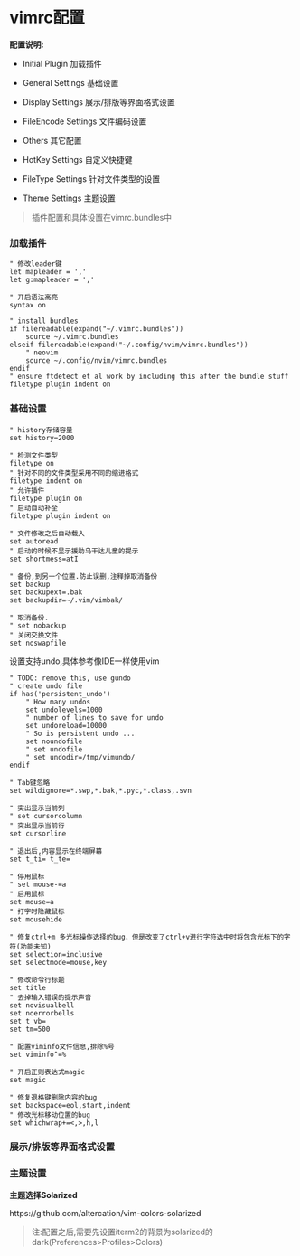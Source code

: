 # vimrc配置

**配置说明:**

* Initial Plugin 加载插件

* General Settings 基础设置

* Display Settings 展示\/排版等界面格式设置

* FileEncode Settings 文件编码设置

* Others 其它配置

* HotKey Settings 自定义快捷键

* FileType Settings 针对文件类型的设置

* Theme Settings 主题设置


> 插件配置和具体设置在vimrc.bundles中

### 加载插件

```
" 修改leader键
let mapleader = ','
let g:mapleader = ','
```

```
" 开启语法高亮
syntax on
```

```
" install bundles
if filereadable(expand("~/.vimrc.bundles"))
    source ~/.vimrc.bundles
elseif filereadable(expand("~/.config/nvim/vimrc.bundles"))
    " neovim
    source ~/.config/nvim/vimrc.bundles
endif 
" ensure ftdetect et al work by including this after the bundle stuff
filetype plugin indent on
```

### 基础设置

```
" history存储容量
set history=2000
```

```
" 检测文件类型
filetype on
" 针对不同的文件类型采用不同的缩进格式
filetype indent on
" 允许插件
filetype plugin on
" 启动自动补全
filetype plugin indent on
```

```
" 文件修改之后自动载入
set autoread
" 启动的时候不显示援助乌干达儿童的提示
set shortmess=atI
```

```
" 备份,到另一个位置.防止误删,注释掉取消备份
set backup
set backupext=.bak
set backupdir=~/.vim/vimbak/
```

```
" 取消备份.
" set nobackup
" 关闭交换文件
set noswapfile
```

设置支持undo,具体参考像IDE一样使用vim

```
" TODO: remove this, use gundo
" create undo file
if has('persistent_undo') 
    " How many undos 
    set undolevels=1000 
    " number of lines to save for undo 
    set undoreload=10000 
    " So is persistent undo ... 
    set noundofile 
    " set undofile
    " set undodir=/tmp/vimundo/
endif
```

```
" Tab键忽略
set wildignore=*.swp,*.bak,*.pyc,*.class,.svn
```

```
" 突出显示当前列
" set cursorcolumn
" 突出显示当前行
set cursorline
```

```
" 退出后,内容显示在终端屏幕
set t_ti= t_te=
```

```
" 停用鼠标
" set mouse-=a
" 启用鼠标
set mouse=a
" 打字时隐藏鼠标
set mousehide
```

```
" 修复ctrl+m 多光标操作选择的bug，但是改变了ctrl+v进行字符选中时将包含光标下的字符(功能未知)
set selection=inclusive
set selectmode=mouse,key
```

```
" 修改命令行标题
set title
" 去掉输入错误的提示声音
set novisualbell
set noerrorbells
set t_vb=
set tm=500
```

```
" 配置viminfo文件信息,排除%号
set viminfo^=%
```

```
" 开启正则表达式magic
set magic
```

```
" 修复退格键删除内容的bug
set backspace=eol,start,indent
" 修改光标移动位置的bug
set whichwrap+=<,>,h,l
```

### 展示\/排版等界面格式设置







### 主题设置

**主题选择Solarized**

https:\/\/github.com\/altercation\/vim-colors-solarized

> 注:配置之后,需要先设置iterm2的背景为solarized的dark\(Preferences&gt;Profiles&gt;Colors\)

